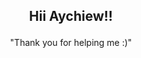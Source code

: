 ##  <p style="text-align: center;">Hii Aychiew!!</p>
 <p style="text-align: center;">"Thank you for helping me :)"</p>

